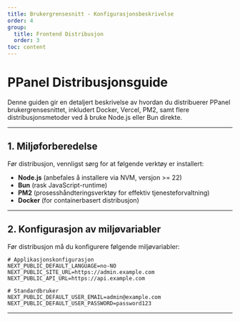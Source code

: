 ```yaml
---
title: Brukergrensesnitt - Konfigurasjonsbeskrivelse
order: 4
group: 
  title: Frontend Distribusjon
  order: 3
toc: content
---
```


# **PPanel Distribusjonsguide**

Denne guiden gir en detaljert beskrivelse av hvordan du distribuerer PPanel brukergrensesnittet, inkludert Docker, Vercel, PM2, samt flere distribusjonsmetoder ved å bruke Node.js eller Bun direkte.

---

## **1. Miljøforberedelse**

Før distribusjon, vennligst sørg for at følgende verktøy er installert:

- **Node.js** (anbefales å installere via NVM, versjon >= 22)
- **Bun** (rask JavaScript-runtime)
- **PM2** (prosesshåndteringsverktøy for effektiv tjenesteforvaltning)
- **Docker** (for containerbasert distribusjon)

---

## **2. Konfigurasjon av miljøvariabler**

Før distribusjon må du konfigurere følgende miljøvariabler:

```env
# Applikasjonskonfigurasjon
NEXT_PUBLIC_DEFAULT_LANGUAGE=no-NO
NEXT_PUBLIC_SITE_URL=https://admin.example.com
NEXT_PUBLIC_API_URL=https://api.example.com

# Standardbruker
NEXT_PUBLIC_DEFAULT_USER_EMAIL=admin@example.com
NEXT_PUBLIC_DEFAULT_USER_PASSWORD=password123
```

---


